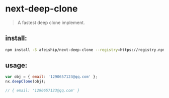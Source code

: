 # next-deep-clone
> A fastest  deep clone implement.

## install:
```bash
npm install -S afeiship/next-deep-clone --registry=https://registry.npm.taobao.org
```

## usage:
```js
var obj = { email: '1290657123@qq.com' };
nx.deepClone(obj);

// { email: '1290657123@qq.com' }
```
